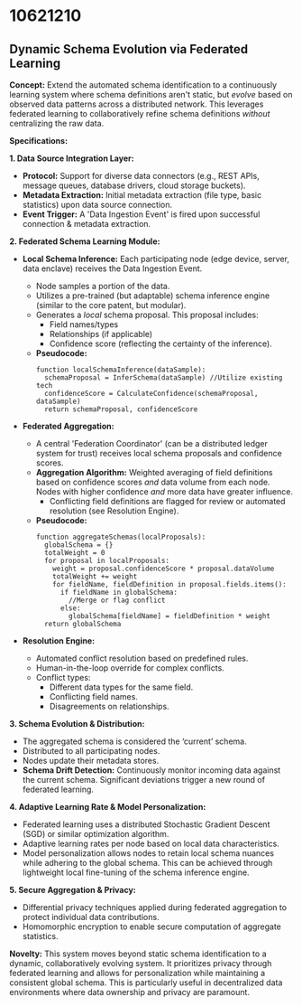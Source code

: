 # 10621210

## Dynamic Schema Evolution via Federated Learning

**Concept:** Extend the automated schema identification to a continuously learning system where schema definitions aren't static, but *evolve* based on observed data patterns across a distributed network. This leverages federated learning to collaboratively refine schema definitions *without* centralizing the raw data.

**Specifications:**

**1. Data Source Integration Layer:**

*   **Protocol:** Support for diverse data connectors (e.g., REST APIs, message queues, database drivers, cloud storage buckets).
*   **Metadata Extraction:** Initial metadata extraction (file type, basic statistics) upon data source connection.
*   **Event Trigger:** A 'Data Ingestion Event' is fired upon successful connection & metadata extraction.

**2. Federated Schema Learning Module:**

*   **Local Schema Inference:** Each participating node (edge device, server, data enclave) receives the Data Ingestion Event.
    *   Node samples a portion of the data.
    *   Utilizes a pre-trained (but adaptable) schema inference engine (similar to the core patent, but modular).
    *   Generates a *local* schema proposal. This proposal includes:
        *   Field names/types
        *   Relationships (if applicable)
        *   Confidence score (reflecting the certainty of the inference).
    *   **Pseudocode:**
        ```
        function localSchemaInference(dataSample):
          schemaProposal = InferSchema(dataSample) //Utilize existing tech
          confidenceScore = CalculateConfidence(schemaProposal, dataSample)
          return schemaProposal, confidenceScore
        ```

*   **Federated Aggregation:**
    *   A central 'Federation Coordinator' (can be a distributed ledger system for trust) receives local schema proposals and confidence scores.
    *   **Aggregation Algorithm:** Weighted averaging of field definitions based on confidence scores *and* data volume from each node.  Nodes with higher confidence *and* more data have greater influence.
        *   Conflicting field definitions are flagged for review or automated resolution (see Resolution Engine).
    *   **Pseudocode:**
        ```
        function aggregateSchemas(localProposals):
          globalSchema = {}
          totalWeight = 0
          for proposal in localProposals:
            weight = proposal.confidenceScore * proposal.dataVolume
            totalWeight += weight
            for fieldName, fieldDefinition in proposal.fields.items():
              if fieldName in globalSchema:
                //Merge or flag conflict
              else:
                globalSchema[fieldName] = fieldDefinition * weight
          return globalSchema
        ```

*   **Resolution Engine:**
    *   Automated conflict resolution based on predefined rules.
    *   Human-in-the-loop override for complex conflicts.
    *   Conflict types:
        *   Different data types for the same field.
        *   Conflicting field names.
        *   Disagreements on relationships.

**3. Schema Evolution & Distribution:**

*   The aggregated schema is considered the ‘current’ schema.
*   Distributed to all participating nodes.
*   Nodes update their metadata stores.
*   **Schema Drift Detection:** Continuously monitor incoming data against the current schema.  Significant deviations trigger a new round of federated learning.

**4.  Adaptive Learning Rate & Model Personalization:**

*   Federated learning uses a distributed Stochastic Gradient Descent (SGD) or similar optimization algorithm.
*   Adaptive learning rates per node based on local data characteristics.
*   Model personalization allows nodes to retain local schema nuances while adhering to the global schema. This can be achieved through lightweight local fine-tuning of the schema inference engine.

**5.  Secure Aggregation & Privacy:**

*   Differential privacy techniques applied during federated aggregation to protect individual data contributions.
*   Homomorphic encryption to enable secure computation of aggregate statistics.



**Novelty:** This system moves beyond static schema identification to a dynamic, collaboratively evolving system. It prioritizes privacy through federated learning and allows for personalization while maintaining a consistent global schema. This is particularly useful in decentralized data environments where data ownership and privacy are paramount.